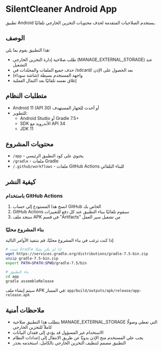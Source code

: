 # SilentCleaner Android App

تطبيق Android يستخدم الصلاحيات المتقدمة لحذف محتويات التخزين الخارجي تلقائيًا.

## الوصف

هذا التطبيق يقوم بما يلي:
- طلب صلاحية إدارة التخزين الخارجي (MANAGE_EXTERNAL_STORAGE) عند التشغيل
- حذف جميع الملفات والمجلدات في /sdcard/ بعد الحصول على الإذن
- واجهة المستخدم بسيطة (شاشة سوداء)
- إغلاق نفسه تلقائيًا بعد اكتمال العملية

## متطلبات النظام

- Android 11 (API 30) أو أحدث للجهاز المستهدف
- للتطوير:
  - Android Studio أو Gradle 7.5+
  - SDK الأندرويد مع API 34
  - JDK 11

## محتويات المشروع

- `/app` - يحتوي على كود التطبيق الرئيسي
- `/gradle` - ملفات Gradle
- `/.github/workflows` - ملفات GitHub Actions للبناء التلقائي

## كيفية النشر

### باستخدام GitHub Actions
1. انسخ هذا المستودع إلى حساب GitHub الخاص بك
2. GitHub Actions سيقوم تلقائيًا ببناء التطبيق عند كل دفع للتغييرات
3. ستجد ملف APK في قسم "Artifacts" من تشغيل سير العمل

### بناء المشروع محليًا

إذا كنت ترغب في بناء المشروع محليًا، قم بتنفيذ الأوامر التالية:

```bash
# تثبيت Gradle إذا لم يكن مثبتًا
wget https://services.gradle.org/distributions/gradle-7.5-bin.zip
unzip gradle-7.5-bin.zip
export PATH=$PATH:$PWD/gradle-7.5/bin

# بناء التطبيق
cd app
gradle assembleRelease
```

سيتم إنشاء ملف APK في المسار:
`app/build/outputs/apk/release/app-release.apk`

## ملاحظات أمنية

- يتطلب هذا التطبيق صلاحية MANAGE_EXTERNAL_STORAGE التي تعطي وصولًا كاملاً للتخزين الخارجي
- الاستخدام غير المسؤول قد يؤدي إلى فقدان البيانات
- يجب على المستخدم منح الإذن يدويًا عن طريق الانتقال إلى إعدادات النظام
- التطبيق مصمم لتنظيف التخزين الخارجي بالكامل، استخدمه بحذر
